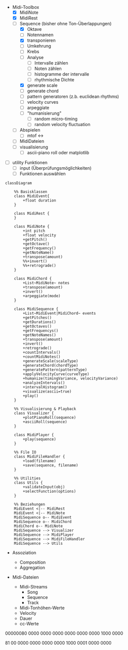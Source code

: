 

- Midi-Toolbox
	- [x] MidiNote
	- [x] MidiRest
	- [ ] Sequence (bisher ohne Ton-Überlappungen)
		- [x] Oktave
		- [ ] Notennamen
		- [x] transponieren
		- [ ] Umkehrung
		- [ ] Krebs
		- [ ] Analyse
			- [ ] Intervalle zählen
			- [ ] Noten zählen
			- [ ] histogramme der intervalle
			- [ ] rhythmische Dichte
		- [x] generate scale
		- [ ] generate chord
		- [ ] pattern generatoren (z.b. euclidean rhythms)
		- [ ] velocity curves
		- [ ] arpeggiate
		- [ ] "humanisierung"
			- [ ] random micro-timing
			- [ ] random velocity fluctuation
	- [ ] Abspielen
		- [ ] mtof <->
	- [ ] MidiDateien
	- [ ] visualisierung 
		- [ ] ascii-piano roll oder matplotlib
- [ ] utility Funktionen
	- [ ] input (Überprüfungsmöglichkeiten)
	- [ ] Funktionen auswählen

```mermaid
classDiagram

	%% Basisklassen
	class MidiEvent{
		+float duration
	}
	
	class MidiRest {
	}
	
	class MidiNote {
		+int pitch
		+float velocity
        +getPitch()
		+getOctave()
		+getFrequency()
		+getNoteName()
		+transpose(amount)
		%%+invert()
		%%+retrograde()
	}

	class MidiChord {
		+List~MidiNote~ notes
		+transpose(amount)
		+invert()
		+arpeggiate(mode)
	}
	
	class MidiSequence {
		+List~MidiEvent|MidiChord~ events
        +getPitches()
        +getDurations()
		+getOctaves()
		+getFrequencys()
		+getNoteNames()
		+transpose(amount)
		+invert()
		+retrograde()
		+countIntervals()
		+countMidiNotes()
		+generateScale(scaleType)
		+generateChord(chordType)
		+generatePattern(patternType)
		+applyVelocityCurve(curveType)
		+humanize(timingVariance, velocityVariance)
		+analyzeIntervals()
		+intervalHistogram()
		+visualize(ascii=true)
		+play()
	}

	%% Visualisierung & Playback
	class Visualizer {
		+plotPianoRoll(sequence)
		+asciiRoll(sequence)
	}

	class MidiPlayer {
		+play(sequence)
	}

	%% File IO
	class MidiFileHandler {
		+load(filename)
		+save(sequence, filename)
	}

	%% Utilities
	class Utils {
		+validateInput(obj)
		+selectFunction(options)
	}

	%% Beziehungen
	MidiEvent <|-- MidiRest
	MidiEvent <|-- MidiNote
	MidiSequence o-- MidiEvent
	MidiSequence o-- MidiChord
	MidiChord o-- MidiNote
	MidiSequence --> Visualizer
	MidiSequence --> MidiPlayer
	MidiSequence --> MidiFileHandler
	MidiSequence --> Utils
```

- Assoziation
	- Composition
	- Aggregation


- Midi-Dateien
	- Midi-Streams
		- Song
		- Sequence
		- Track
	- Midi-Tonhöhen-Werte
	- Velocity
	- Dauer
	- cc-Werte



00000080
0000 0000 0000 0000 0000 0000 1000 0000

81 00
0000 0000 0000 0000 1000 0001 0000 0000
